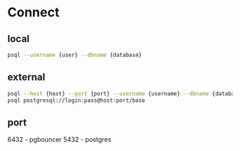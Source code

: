 # Connect

## local

```sh
psql --username {user} --dbname {database}
```

## external

```sh
psql --host {host} --port {port} --username {username} --dbname {database}
psql postgresql://login:pass@host:port/base
```

## port

6432 - pgbouncer
5432 - postgres
